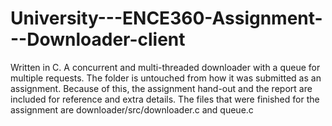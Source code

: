 # University---ENCE360-Assignment---Downloader-client
Written in C. A concurrent and multi-threaded downloader with a queue for multiple requests. The folder is untouched from how it was submitted as an assignment. Because of this, the assignment hand-out and the report are included for reference and extra details. The files that were finished for the assignment are downloader/src/downloader.c and queue.c
